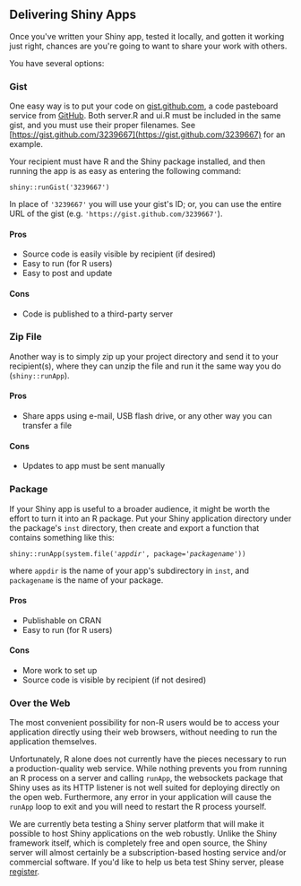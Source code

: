 ## Delivering Shiny Apps

Once you've written your Shiny app, tested it locally, and gotten it working just right, chances are you're going to want to share your work with others.

You have several options:

### Gist

One easy way is to put your code on [gist.github.com](https://gist.github.com), a code pasteboard service from [GitHub](https://github.com/). Both server.R and ui.R must be included in the same gist, and you must use their proper filenames. See [https://gist.github.com/3239667](https://gist.github.com/3239667) for an example.

Your recipient must have R and the Shiny package installed, and then running the app is as easy as entering the following command:

<pre><code class="r">shiny::runGist('3239667')</code></pre>

In place of `'3239667'` you will use your gist's ID; or, you can use the entire URL of the gist (e.g. `'https://gist.github.com/3239667'`).

#### Pros
* Source code is easily visible by recipient (if desired)
* Easy to run (for R users)
* Easy to post and update

#### Cons
* Code is published to a third-party server

### Zip File

Another way is to simply zip up your project directory and send it to your recipient(s), where they can unzip the file and run it the same way you do (`shiny::runApp`).

#### Pros
* Share apps using e-mail, USB flash drive, or any other way you can transfer a file

#### Cons
* Updates to app must be sent manually

### Package

If your Shiny app is useful to a broader audience, it might be worth the effort to turn it into an R package. Put your Shiny application directory under the package's `inst` directory, then create and export a function that contains something like this:

<pre><code class="r">shiny::runApp(system.file('<em>appdir</em>', package='<em>packagename</em>'))</code></pre>

where `appdir` is the name of your app's subdirectory in `inst`, and `packagename` is the name of your package.

#### Pros
* Publishable on CRAN
* Easy to run (for R users)

#### Cons
* More work to set up
* Source code is visible by recipient (if not desired)

### Over the Web

The most convenient possibility for non-R users would be to access your application directly using their web browsers, without needing to run the application themselves.

Unfortunately, R alone does not currently have the pieces necessary to run a production-quality web service. While nothing prevents you from running an R process on a server and calling `runApp`, the websockets package that Shiny uses as its HTTP listener is not well suited for deploying directly on the open web. Furthermore, any error in your application will cause the `runApp` loop to exit and you will need to restart the R process yourself.

We are currently beta testing a Shiny server platform that will make it possible to host Shiny applications on the web robustly. Unlike the Shiny framework itself, which is completely free and open source, the Shiny server will almost certainly be a subscription-based hosting service and/or commercial software. If you'd like to help us beta test Shiny server, please [register](https://rstudio.wufoo.com/forms/shiny-server-beta-program/).
